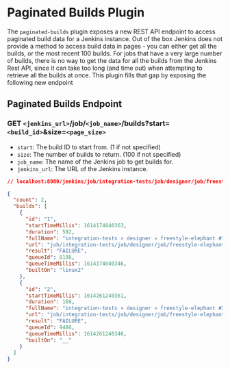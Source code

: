 # Paginated Builds Plugin

The `paginated-builds` plugin exposes a new REST API endpoint to access paginated build data for a Jenkins instance. Out of the box Jenkins does not provide a method to access build data in pages - you can either get all the builds, or the most recent 100 builds. For jobs that have a very large number of builds, there is no way to get the data for all the builds from the Jenkins Rest API, since it can take too long (and time out) when attempting to retrieve all the builds at once. This plugin fills that gap by exposing the following new endpoint

## Paginated Builds Endpoint

### GET `<jenkins_url>`/job/`<job_name>`/builds?start=`<build_id>`&size=`<page_size>`

- `start`: The build ID to start from. (1 if not specified)
- `size`: The number of builds to return. (100 if not specified)
- `job_name`: The name of the Jenkins job to get builds for.
- `jenkins_url`: The URL of the Jenkins instance.

```json
// localhost:8080/jenkins/job/integration-tests/job/designer/job/freestyle-elephant/builds?start=1&size=2

{
  "count": 2,
  "builds": [
    {
      "id": "1",
      "startTimeMillis": 1614174840363,
      "duration": 592,
      "fullName": "integration-tests » designer » freestyle-elephant #1",
      "url": "job/integration-tests/job/designer/job/freestyle-elephant/1/",
      "result": "FAILURE",
      "queueId": 8198,
      "queueTimeMillis": 1614174840346,
      "builtOn": "linux2"
    },
    {
      "id": "2",
      "startTimeMillis": 1614261240361,
      "duration": 168,
      "fullName": "integration-tests » designer » freestyle-elephant #2",
      "url": "job/integration-tests/job/designer/job/freestyle-elephant/2/",
      "result": "FAILURE",
      "queueId": 9486,
      "queueTimeMillis": 1614261240346,
      "builtOn": "__"
    }
  ]
}
```
